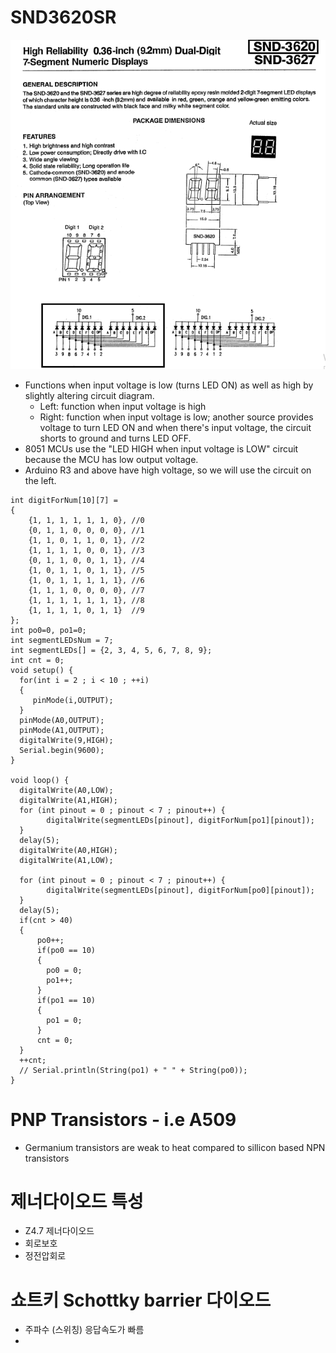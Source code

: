 # SND3620SR
![SND info sheet](../../assets/snd.png)
- Functions when input voltage is low (turns LED ON) as well as high by slightly altering circuit diagram.
  - Left: function when input voltage is high
  - Right: function when input voltage is low; another source provides voltage to turn LED ON and when there's input voltage, the circuit shorts to ground and turns LED OFF.
- 8051 MCUs use the "LED HIGH when input voltage is LOW" circuit because the MCU has low output voltage.
- Arduino R3 and above have high voltage, so we will use the circuit on the left.

```
int digitForNum[10][7] = 
{
	{1, 1, 1, 1, 1, 1, 0}, //0
	{0, 1, 1, 0, 0, 0, 0}, //1
	{1, 1, 0, 1, 1, 0, 1}, //2
	{1, 1, 1, 1, 0, 0, 1}, //3
	{0, 1, 1, 0, 0, 1, 1}, //4	
	{1, 0, 1, 1, 0, 1, 1}, //5
	{1, 0, 1, 1, 1, 1, 1}, //6
	{1, 1, 1, 0, 0, 0, 0}, //7
	{1, 1, 1, 1, 1, 1, 1}, //8
	{1, 1, 1, 1, 0, 1, 1}  //9
};
int po0=0, po1=0;
int segmentLEDsNum = 7;
int segmentLEDs[] = {2, 3, 4, 5, 6, 7, 8, 9};
int cnt = 0; 
void setup() {
  for(int i = 2 ; i < 10 ; ++i)
  {
     pinMode(i,OUTPUT);
  }
  pinMode(A0,OUTPUT);
  pinMode(A1,OUTPUT);
  digitalWrite(9,HIGH);
  Serial.begin(9600);
}

void loop() { 
  digitalWrite(A0,LOW);
  digitalWrite(A1,HIGH);
  for (int pinout = 0 ; pinout < 7 ; pinout++) {
        digitalWrite(segmentLEDs[pinout], digitForNum[po1][pinout]);
  } 
  delay(5);
  digitalWrite(A0,HIGH);
  digitalWrite(A1,LOW); 

  for (int pinout = 0 ; pinout < 7 ; pinout++) {
        digitalWrite(segmentLEDs[pinout], digitForNum[po0][pinout]);
  } 
  delay(5); 
  if(cnt > 40)
  {	  
	  po0++;
	  if(po0 == 10)
	  {
		po0 = 0;
		po1++;
	  }
	  if(po1 == 10)
	  {
		po1 = 0;
	  } 
	  cnt = 0;
  }
  ++cnt;
  // Serial.println(String(po1) + " " + String(po0));   
}
```
# PNP Transistors - i.e A509
- Germanium transistors are weak to heat compared to sillicon based NPN transistors

# 제너다이오드 특성
- Z4.7 제너다이오드
- 회로보호
- 정전압회로


# 쇼트키 Schottky barrier 다이오드
- 주파수 (스위칭) 응답속도가 빠름
- 